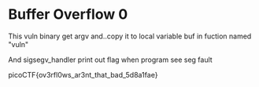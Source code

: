 # Buffer Overflow 0

This vuln binary get argv and..copy it to local variable buf in fuction named "vuln"

And sigsegv_handler print out flag when program see seg fault

picoCTF{ov3rfl0ws_ar3nt_that_bad_5d8a1fae}
